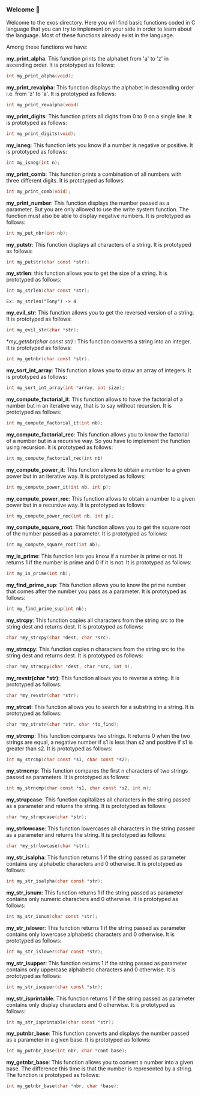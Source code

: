 ### Welcome 🎉

Welcome to the exos directory. Here you will find basic functions coded in C language that you can try to implement on your side in order to learn about the language. Most of these functions already exist in the language.

Among these functions we have:

**my_print_alpha**: This function prints the alphabet from 'a' to 'z' in ascending order.
It is prototyped as follows: 
```c
int my_print_alpha(void);
```

**my_print_revalpha**: This function displays the alphabet in descending order i.e. from 'z' to 'a'.
It is prototyped as follows: 
```c
int my_print_revalpha(void)
```

**my_print_digits**: This function prints all digits from 0 to 9 on a single line.
It is prototyped as follows: 
```c
int my_print_digits(void);
```

**my_isneg**: This function lets you know if a number is negative or positive.
It is prototyped as follows: 
```c
int my_isneg(int n);
```

**my_print_comb**: This function prints a combination of all numbers with three different digits.
It is prototyped as follows: 
```c
int my_print_comb(void);
```

**my_print_number**: This function displays the number passed as a parameter. But you are only allowed to use the write system function. The function must also be able to display negative numbers.
It is prototyped as follows: 
```c
int my_put_nbr(int nb);
```

**my_putstr**: This function displays all characters of a string.
It is prototyped as follows: 
```c
int my_putstr(char const *str);
```

**my_strlen**: this function allows you to get the size of a string.
It is prototyped as follows: 
```c
int my_strlen(char const *str);
```
`Ex: my_strlen("Tony") -> 4`

**my_evil_str**: This function allows you to get the reversed version of a string.
It is prototyped as follows: 
```c
int my_evil_str(char *str);
```

**my_getnbr(char const *str)** : This function converts a string into an integer. It is prototyped as follows: 
```c
int my_getnbr(char const *str).
```

**my_sort_int_array**: This function allows you to draw an array of integers.
It is prototyped as follows: 
```c
int my_sort_int_array(int *array, int size);
```

**my_compute_factorial_it**: This function allows to have the factorial of a number but in an iterative way, that is to say without recursion. It is prototyped as follows:
```c
int my_compute_factorial_it(int nb);
```

**my_compute_factorial_rec**: This function allows you to know the factorial of a number but in a recursive way. So you have to implement the function using recursion.
It is prototyped as follows:
```c
int my_compute_factorial_rec(int nb)
```

**my_compute_power_it**: This function allows to obtain a number to a given power but in an iterative way.
It is prototyped as follows: 
```c
int my_compute_power_it(int nb, int p);
```

**my_compute_power_rec**: This function allows to obtain a number to a given power but in a recursive way. It is prototyped as follows:
```c
int my_compute_power_rec(int nb, int p);
```

**my_compute_square_root**: This function allows you to get the square root of the number passed as a parameter. It is prototyped as follows: 
```c
int my_compute_square_root(int nb);
```

**my_is_prime**: This function lets you know if a number is prime or not. It returns 1 if the number is prime and 0 if it is not. It is prototyped as follows: 
```c
int my_is_prime(int nb);
```

**my_find_prime_sup**: This function allows you to know the prime number that comes after the number you pass as a parameter. It is prototyped as follows:
```c
int my_find_prime_sup(int nb);
```

**my_strcpy**: This function copies all characters from the string src to the string dest and returns dest. It is prototyped as follows: 
```c
char *my_strcpy(char *dest, char *src).
```

**my_strncpy**: This function copies n characters from the string src to the string dest and returns dest. It is prototyped as follows:
```c
char *my_strncpy(char *dest, char *src, int n);
```

**my_revstr(char *str)**: This function allows you to reverse a string.
It is prototyped as follows: 
```c
char *my_revstr(char *str);
```

**my_strcat**: This function allows you to search for a substring in a string. It is prototyped as follows:
```c
char *my_strstr(char *str, char *to_find);
```

**my_strcmp**: This function compares two strings. It returns 0 when the two strings are equal, a negative number if s1 is less than s2 and positive if s1 is greater than s2.
It is prototyped as follows: 
```c
int my_strcmp(char const *s1, char const *s2);
```

**my_strncmp**: This function compares the first n characters of two strings passed as parameters. It is prototyped as follows:
```c
int my_strncmp(char const *s1, char const *s2, int n);
```

**my_strupcase**: This function capitalizes all characters in the string passed as a parameter and returns the string. It is prototyped as follows: 
```c
char *my_strupcase(char *str);
```

**my_strlowcase**: This function lowercases all characters in the string passed as a parameter and returns the string. It is prototyped as follows:
```c
char *my_strlowcase(char *str);
```

**my_str_isalpha**: This function returns 1 if the string passed as parameter contains any alphabetic characters and 0 otherwise. It is prototyped as follows:
```c
int my_str_isalpha(char const *str);
```

**my_str_isnum**: This function returns 1 if the string passed as parameter contains only numeric characters and 0 otherwise. It is prototyped as follows:
```c
int my_str_isnum(char const *str);
```
**my_str_islower**: This function returns 1 if the string passed as parameter contains only lowercase alphabetic characters and 0 otherwise. It is prototyped as follows:
```c
int my_str_islower(char const *str);
```

**my_str_isupper**: This function returns 1 if the string passed as parameter contains only uppercase alphabetic characters and 0 otherwise. It is prototyped as follows:
```c
int my_str_isupper(char const *str);
```
**my_str_isprintable**: This function returns 1 if the string passed as parameter contains only display characters and 0 otherwise. It is prototyped as follows:
```c
int my_str_isprintable(char const *str);
```

**my_putnbr_base**: This function converts and displays the number passed as a parameter in a given base. It is prototyped as follows:
```c
int my_putnbr_base(int nbr, char *cont base);
```

**my_getnbr_base**: This function allows you to convert a number into a given base. The difference this time is that the number is represented by a string.
The function is prototyped as follows:
```c
int my_getnbr_base(char *nbr, char *base);
```